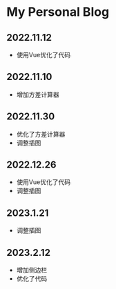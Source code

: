# My Personal Blog

## 2022.11.12
- 使用Vue优化了代码

## 2022.11.10
- 增加方差计算器

## 2022.11.30
- 优化了方差计算器
- 调整插图

## 2022.12.26
- 使用Vue优化了代码
- 调整插图

## 2023.1.21
- 调整插图

## 2023.2.12
- 增加侧边栏
- 优化了代码